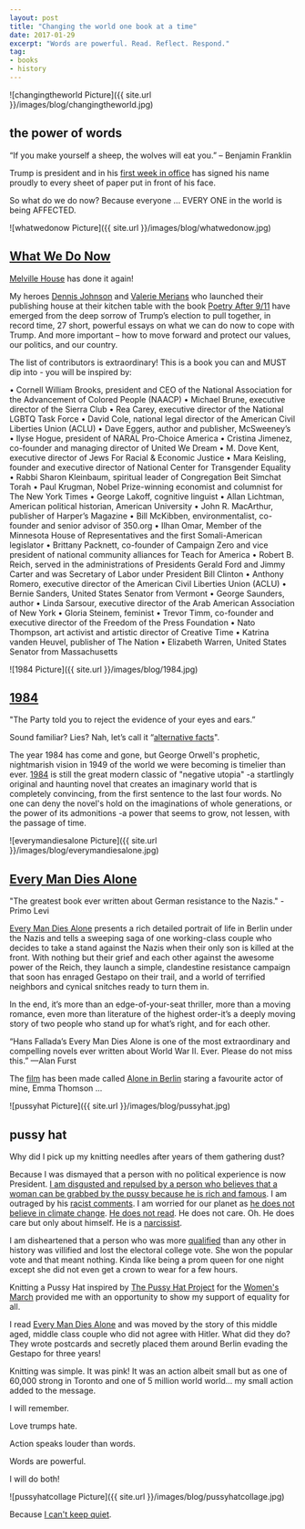```yaml
---
layout: post
title: "Changing the world one book at a time"
date: 2017-01-29  
excerpt: "Words are powerful. Read. Reflect. Respond."
tag:
- books
- history
---
```

![changingtheworld Picture]({{ site.url }}/images/blog/changingtheworld.jpg)

## the power of words

“If you make yourself a sheep, the wolves will eat you.” – Benjamin Franklin

Trump is  president and in his [first week in office](https://www.thestar.com/news/world/2017/01/29/12-lessons-from-president-donald-trumps-hectic-consequential-first-week.html) has signed his name proudly to every sheet of paper put in front of his face.

So what do we do now? Because everyone ... EVERY ONE in the world is being AFFECTED.

![whatwedonow Picture]({{ site.url }}/images/blog/whatwedonow.jpg)

## [What We Do Now](https://www.mhpbooks.com/books/what-we-do-now-2/)

[Melville House](https://www.mhpbooks.com/) has done it again!

My heroes [Dennis Johnson](https://www.mhpbooks.com/author/dennis-johnson/) and [Valerie Merians](https://www.mhpbooks.com/author/valerie-merians/page/2/) who launched their publishing house at their kitchen table with the book [Poetry After 9/11](https://www.mhpbooks.com/books/poetry-after-911/) have emerged from the deep sorrow of Trump’s election to pull together, in record time, 27 short, powerful essays on what we can do now to cope with Trump. And more important – how to move forward and protect our values, our politics, and our country.

The list of contributors is extraordinary! This is a book you can and MUST dip into - you will be inspired by:

•	Cornell William Brooks, president and CEO of the National Association for the Advancement of Colored People (NAACP)
•	Michael Brune, executive director of the Sierra Club
•	Rea Carey, executive director of the National LGBTQ Task Force
•	David Cole, national legal director of the American Civil Liberties Union (ACLU)
•	Dave Eggers, author and publisher, McSweeney’s
•	Ilyse Hogue, president of NARAL Pro-Choice America
•	Cristina Jimenez, co-founder and managing director of United We Dream
•	M. Dove Kent, executive director of Jews For Racial & Economic Justice
•	Mara Keisling, founder and executive director of National Center for Transgender Equality
•	Rabbi Sharon Kleinbaum, spiritual leader of Congregation Beit Simchat Torah
•	Paul Krugman, Nobel Prize-winning economist and columnist for The New York Times
•	George Lakoff, cognitive linguist
•	Allan Lichtman, American political historian, American University
•	John R. MacArthur, publisher of Harper’s Magazine
•	Bill McKibben, environmentalist, co-founder and senior advisor of 350.org
•	Ilhan Omar, Member of the Minnesota House of Representatives and the first Somali-American legislator
•	Brittany Packnett, co-founder of Campaign Zero and vice president of national community alliances for Teach for America
•	Robert B. Reich, served in the administrations of Presidents Gerald Ford and Jimmy Carter and was Secretary of Labor under President Bill Clinton
•	Anthony Romero, executive director of the American Civil Liberties Union (ACLU)
•	Bernie Sanders, United States Senator from Vermont
•	George Saunders, author
•	Linda Sarsour, executive director of the Arab American Association of New York
•	Gloria Steinem, feminist
•	Trevor Timm, co-founder and executive director of the Freedom of the Press Foundation
•	Nato Thompson, art activist and artistic director of Creative Time
•	Katrina vanden Heuvel, publisher of The Nation
•	Elizabeth Warren, United States Senator from Massachusetts

![1984 Picture]({{ site.url }}/images/blog/1984.jpg)

## [1984](https://www.goodreads.com/book/show/5470.1984)

"The Party told you to reject the evidence of your eyes and ears.”

Sound familiar? Lies? Nah, let’s call it “[alternative facts](https://en.wikipedia.org/wiki/Alternative_facts)".

The year 1984 has come and gone, but George Orwell's prophetic, nightmarish vision in 1949 of the world we were becoming is timelier than ever. [1984](http://penguinrandomhouse.ca/books/388857/penguin-classics-nineteen-eighty-four#9780141393049) is still the great modern classic of "negative utopia" -a startlingly original and haunting novel that creates an imaginary world that is completely convincing, from the first sentence to the last four words. No one can deny the novel's hold on the imaginations of whole generations, or the power of its admonitions -a power that seems to grow, not lessen, with the passage of time.

![everymandiesalone Picture]({{ site.url }}/images/blog/everymandiesalone.jpg)

## [Every Man Dies Alone](https://www.mhpbooks.com/books/every-man-dies-alone/)

"The greatest book ever written about German resistance to the Nazis." - Primo Levi

[Every Man Dies Alone](https://www.amazon.ca/Every-Man-Dies-Alone-Novel/dp/1935554042) presents a rich detailed portrait of life in Berlin under the Nazis and tells a sweeping saga of one working-class couple who decides to take a stand against the Nazis when their only son is killed at the front. With nothing but their grief and each other against the awesome power of the Reich, they launch a simple, clandestine resistance campaign that soon has enraged Gestapo on their trail, and a world of terrified neighbors and cynical snitches ready to turn them in.

In the end, it’s more than an edge-of-your-seat thriller, more than a moving romance, even more than literature of the highest order-it’s a deeply moving story of two people who stand up for what’s right, and for each other.

“Hans Fallada’s Every Man Dies Alone is one of the most extraordinary and compelling novels ever written about World War II. Ever. Please do not miss this.” —Alan Furst

The [film](http://www.imdb.com/title/tt3026488/) has been made called [Alone in Berlin](http://www.imdb.com/videoplayer/vi4124030489?ref_=tt_pv_vi_aiv_1) staring a favourite actor of mine, Emma Thomson ...

![pussyhat Picture]({{ site.url }}/images/blog/pussyhat.jpg)

## pussy hat

Why did I pick up my knitting needles after years of them gathering dust?

Because I was dismayed that a person with no political experience is now President. [I am disgusted and repulsed by a person who believes that a woman can be grabbed by the pussy because he is rich and famous](https://www.youtube.com/watch?v=8wM248Wo54U). I am outraged by his [racist comments](http://www.ibtimes.com/donald-trump-racist-15-controversial-quotes-president-elect-said-about-blacks-2447531). I am worried for our planet as [he does not believe in climate change](https://www.theguardian.com/environment/2016/dec/15/trump-cabinet-climate-change-deniers). [He does not read](http://twentytwowords.com/twitter-went-nuts-over-an-image-of-this-bookshelf-in-trumps-white-house-library/). He does not care. Oh. He does care but only about himself. He is a [narcissist](http://www.theatlantic.com/magazine/archive/2016/06/the-mind-of-donald-trump/480771/).

I am disheartened that a person who was more [qualified](https://en.wikipedia.org/wiki/Hillary_Clinton) than any other in history was villified and lost the electoral college vote. She won the popular vote and that meant nothing. Kinda like being a prom queen for one night except she did not even get a crown to wear for a few hours.

Knitting a Pussy Hat inspired by [The Pussy Hat Project](https://www.pussyhatproject.com/) for the [Women's March](https://www.womensmarch.com/) provided me with an opportunity to show my support of equality for all.

I read [Every Man Dies Alone](https://www.chapters.indigo.ca/en-ca/books/every-man-dies-alone-a/9781935554042-item.html?ikwid=Every+Man+Dies+Alone&ikwsec=Home&ikwidx=0) and was moved by the story of this middle aged, middle class couple who did not agree with Hitler. What did they do? They wrote postcards and secretly placed them around Berlin evading the Gestapo for three years!

Knitting was simple. It was pink! It was an action albeit small but as one of 60,000 strong in Toronto and one of 5 million world world... my small action added to the message.

I will remember.

Love trumps hate.

Action speaks louder than words.

Words are powerful.

I will do both!

![pussyhatcollage Picture]({{ site.url }}/images/blog/pussyhatcollage.jpg)

Because [I can't keep quiet](https://www.youtube.com/watch?v=zLvIw8J8sWE).
